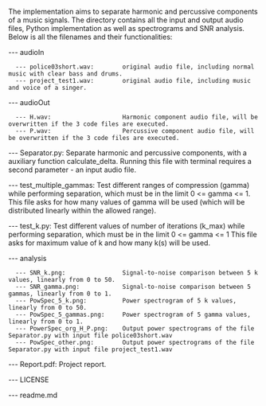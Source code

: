 The implementation aims to separate harmonic and percussive components of a music signals.
The directory contains all the input and output audio files, Python implementation as well as spectrograms and SNR analysis.
Below is all the filenames and their functionalities:

  --- audioIn
  
      --- police03short.wav:        original audio file, including normal music with clear bass and drums.    
      --- project_test1.wav:        original audio file, including music and voice of a singer.
      
      
  --- audioOut
  
      --- H.wav:                    Harmonic component audio file, will be overwritten if the 3 code files are executed.
      --- P.wav:                    Percussive component audio file, will be overwritten if the 3 code files are executed.
  
  
  --- Separator.py:                 Separate harmonic and percussive components, with a auxiliary function calculate_delta.
                                    Running this file with terminal requires a second parameter - an input audio file.
  				
  								
  --- test_multiple_gammas:         Test different ranges of compression (gamma) while performing separation, which must be in the limit 0 <= gamma <= 1. 
                                    This file asks for how many values of gamma will be used (which will be distributed linearly within the allowed range).
  				
  								
  --- test_k.py:                    Test different values of number of iterations (k_max) while performing separation, which must be in the limit 0 <= gamma <= 1
                                    This file asks for maximum value of k and how many k(s) will be used.


  --- analysis
  
      --- SNR_k.png:                Signal-to-noise comparison between 5 k values, linearly from 0 to 50.
      --- SNR_gamma.png:            Signal-to-noise comparison between 5 gammas, linearly from 0 to 1.      
      --- PowSpec_5_k.png: 	        Power spectrogram of 5 k values, linearly from 0 to 50.      
      --- PowSpec_5_gammas.png:     Power spectrogram of 5 gamma values, linearly from 0 to 1.     
      --- PowerSpec_org_H_P.png:    Output power spectrograms of the file Separator.py with input file police03short.wav   
      --- PowSpec_other.png:        Output power spectrograms of the file Separator.py with input file project_test1.wav
  
  
  --- Report.pdf:                   Project report.
  
  --- LICENSE
  
  --- readme.md
